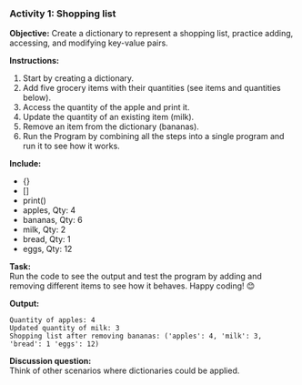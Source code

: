 ### Activity 1: Shopping list
**Objective:** Create a dictionary to represent a shopping list, practice adding, accessing, and modifying key-value pairs.  

**Instructions:**  
1. Start by creating a dictionary.
2. Add five grocery items with their quantities (see items and quantities below).
3. Access the quantity of the apple and print it.
4. Update the quantity of an existing item (milk).
5. Remove an item from the dictionary (bananas).
6. Run the Program by combining all the steps into a single program and run it to see how it works.

**Include:**  
* {}
* []
* print()
* apples, Qty: 4
* bananas, Qty: 6
* milk, Qty: 2
* bread, Qty: 1
* eggs, Qty: 12

**Task:**  
Run the code to see the output and test the program by adding and removing different items to see how it behaves. Happy coding! 😊

**Output:**
```
Quantity of apples: 4
Updated quantity of milk: 3
Shopping list after removing bananas: ('apples': 4, 'milk': 3, 'bread': 1 'eggs': 12)
```

**Discussion question:**   
Think of other scenarios where dictionaries could be applied.

